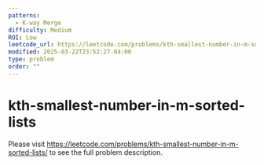 ```yaml
---
patterns:
  - K-way Merge
difficulty: Medium
ROI: Low
leetcode_url: https://leetcode.com/problems/kth-smallest-number-in-m-sorted-lists/
modified: 2025-03-22T23:52:27-04:00
type: problem
order: ""
---
```


# kth-smallest-number-in-m-sorted-lists

Please visit https://leetcode.com/problems/kth-smallest-number-in-m-sorted-lists/ to see the full problem description.
